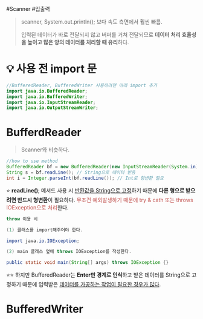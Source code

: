#Scanner #입출력 

>scanner, System.out.println(); 보다 속도 측면에서 훨씬 빠름.
>
>입력된 데이터가 바로 전달되지 않고 버퍼를 거쳐 전달되므로 **데이터 처리 효율성을 높이고 많은 양의 데이터를 처리할 때 유리**하다.

# 💡 사용 전 import 문
```java
//BufferedReader, BufferedWriter 사용하려면 아래 import 추가
import java.io.BufferedReader;
import java.io.BufferedWriter;
import java.io.InputStreamReader;
import java.io.OutputStreamWriter;
```

# BufferdReader
> Scanner와 비슷하다.

```java
//how to use method
BufferedReader bf = new BufferedReader(new InputStreamReader(System.in));
String s = bf.readLine(); // String으로 데이터 받음
int i = Integer.parseInt(bf.readLine()); // Int로 형변환 필요
```

⭐️ **readLine()**;
메서드 사용 시 <u>반환값을 String으로 고정</u>하기 때문에 **다른 형으로 받으려면 반드시 형변환**이 필요하다.
<font color="#c0504d">무조건 예외발생하기 때문에 try & cath 또는 throws IOException으로 처리</font>한다.


```java
throw 이용 시

(1) 클래스를 import해주어야 한다. 

import java.io.IOException; 

(2) main 클래스 옆에 throws IOException를 작성한다. 

public static void main(String[] args) throws IOException {}
```

⭐️⭐️ 하지만 BufferedReader는 **Enter만 경계로 인식**하고 받은 데이터를 String으로 고정하기 때문에 입력받은 <u>데이터를 가공하는 작업이 필요한 경우가 많다</u>.

# BufferedWriter